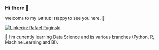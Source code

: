 ### Hi there 👋

Welcome to my GitHub! Happy to see you here. 🙂

[![Linkedin: Rafael Ruginski](https://img.shields.io/badge/-Rafael%20Ruginski-blue?style=flat-square&logo=Linkedin&logoColor=white&link=https://www.linkedin.com/in/rafaelruginski/)](https://www.linkedin.com/in/rafaelruginski/)

🌱 I’m currently learning Data Science and its various branches (Python, R, Machine Learning and BI).

<!--
**ruginski/Ruginski** is a ✨ _special_ ✨ repository because its `README.md` (this file) appears on your GitHub profile.

Here are some ideas to get you started:

- 🔭 I’m currently working on ...
- 🌱 I’m currently learning ...
- 👯 I’m looking to collaborate on ...
- 🤔 I’m looking for help with ...
- 💬 Ask me about ...
- 📫 How to reach me: ...
- 😄 Pronouns: ...
- ⚡ Fun fact: ...
-->
